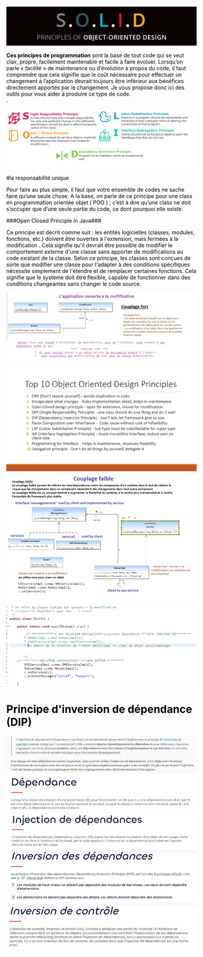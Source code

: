 <p >
 <img src="src/img/ss.jpg"></p>

<span style="color: black;">


**Ces principes de programmation** sont la base de tout code qui se veut clair, propre, facilement maintenable et facile à faire évoluer. Lorsqu’on parle « facilité » de maintenance ou d’évolution à propos du code, il faut comprendre que cela signifie que le coût nécessaire pour effectuer un changement à l’application devrait toujours être inférieur aux bénéfices directement apportés par le changement. Je vous propose donc ici des outils pour vous aider à produire ce type de code.
<br>.</span>

 <img src="src/img/solid2.png">



#la responsabilité unique



Pour faire au plus simple, il faut que votre ensemble de codes ne sache faire qu’une seule chose. A la base, on parle de ce principe pour une class en programmation orientée objet ( POO ) ; c’est à dire qu’une class ne doit s’occuper que d’une seule partie du code, ce dont pourquoi elle existe. 



###Open Closed Principle in Java###




Ce principe est décrit comme suit : les entités logicielles (classes, modules, fonctions, etc.) doivent être ouvertes à l'extension, mais fermées à la modification . Cela signifie qu'il devrait être possible de modifier le comportement externe d'une classe sans apporter de modifications au code existant de la classe. Selon ce principe, les classes sont conçues de sorte que modifier une classe pour l'adapter à des conditions spécifiques nécessite simplement de l'étendre et de remplacer certaines fonctions. Cela signifie que le système doit être flexible, capable de fonctionner dans des conditions changeantes sans changer le code source.

  <img src="src/img/cf.JPG">  
  <img src="src/img/10.png"> 
  <img src="src/img/cfort.JPG"> 
   <img src="src/img/oc.png"> 

 <h1>Principe d'inversion de dépendance (DIP)</h1> <img src="src/img/di.JPG">
  <img src="src/img/2.JPG"> <img src="src/img/3.JPG"> <img src="src/img/4.JPG"> <img src="src/img/5.JPG">


 
 